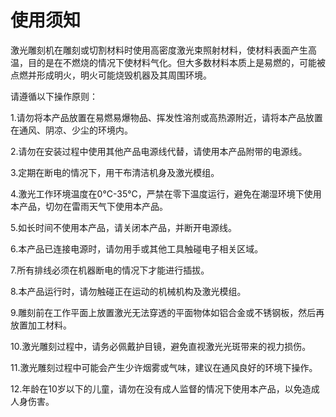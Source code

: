 ﻿---
sidebar_position: 3
sidebar_label: 使用须知
---


# 使用须知

激光雕刻机在雕刻或切割材料时使用高密度激光束照射材料，使材料表面产生高温，目的是在不燃烧的情况下使材料气化。但大多数材料本质上是易燃的，可能被点燃并形成明火，明火可能烧毁机器及其周围环境。

请遵循以下操作原则：

1.请勿将本产品放置在易燃易爆物品、挥发性溶剂或高热源附近，请将本产品放置在通风、阴凉、少尘的环境内。

2.请勿在安装过程中使用其他产品电源线代替，请使用本产品附带的电源线。

3.定期在断电的情况下，用干布清洁机身及激光模组。

4.激光工作环境温度在0°C-35°C，严禁在零下温度运行，避免在潮湿环境下使用本产品，切勿在雷雨天气下使用本产品。

5.如长时间不使用本产品，请关闭本产品，并断开电源线。

6.本产品已连接电源时，请勿用手或其他工具触碰电子相关区域。

7.所有排线必须在机器断电的情况下才能进行插拔。

8.本产品运行时，请勿触碰正在运动的机械机构及激光模组。

9.雕刻前在工作平面上放置激光无法穿透的平面物体如铝合金或不锈钢板，然后再放置加工材料。

10.激光雕刻过程中，请务必佩戴护目镜，避免直视激光光斑带来的视力损伤。

11.激光雕刻过程中可能会产生少许烟雾或气味，建议在通风良好的环境下操作。

12.年龄在10岁以下的儿童，请勿在没有成人监督的情况下使用本产品，以免造成人身伤害。
